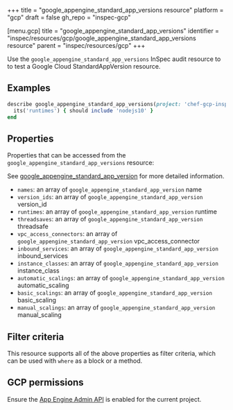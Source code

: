 +++
title = "google_appengine_standard_app_versions resource"
platform = "gcp"
draft = false
gh_repo = "inspec-gcp"

[menu.gcp]
title = "google_appengine_standard_app_versions"
identifier = "inspec/resources/gcp/google_appengine_standard_app_versions resource"
parent = "inspec/resources/gcp"
+++

Use the `google_appengine_standard_app_versions` InSpec audit resource to to test a Google Cloud StandardAppVersion resource.

## Examples

```ruby
describe google_appengine_standard_app_versions(project: 'chef-gcp-inspec', location: 'europe-west2',service: 'default') do
  its('runtimes') { should include 'nodejs10' }
end
```

## Properties

Properties that can be accessed from the `google_appengine_standard_app_versions` resource:

See [google_appengine_standard_app_version](google_appengine_standard_app_version) for more detailed information.

  * `names`: an array of `google_appengine_standard_app_version` name
  * `version_ids`: an array of `google_appengine_standard_app_version` version_id
  * `runtimes`: an array of `google_appengine_standard_app_version` runtime
  * `threadsaves`: an array of `google_appengine_standard_app_version` threadsafe
  * `vpc_access_connectors`: an array of `google_appengine_standard_app_version` vpc_access_connector
  * `inbound_services`: an array of `google_appengine_standard_app_version` inbound_services
  * `instance_classes`: an array of `google_appengine_standard_app_version` instance_class
  * `automatic_scalings`: an array of `google_appengine_standard_app_version` automatic_scaling
  * `basic_scalings`: an array of `google_appengine_standard_app_version` basic_scaling
  * `manual_scalings`: an array of `google_appengine_standard_app_version` manual_scaling

## Filter criteria

This resource supports all of the above properties as filter criteria, which can be used
with `where` as a block or a method.

## GCP permissions

Ensure the [App Engine Admin API](https://console.cloud.google.com/apis/library/appengine.googleapis.com/) is enabled for the current project.
